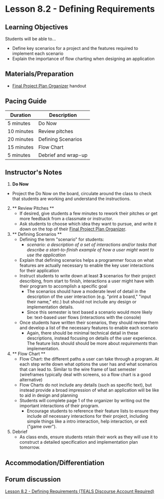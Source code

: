 # Lesson 8.2 - Defining Requirements

## Learning Objectives
Students will be able to...
  * Define key scenarios for a project and the features required to implement each scenario
  * Explain the importance of flow charting when designing an application

## Materials/Preparation
* [Final Project Plan Organizer] handout

## Pacing Guide
| Duration  | Description                                   |
| --------- | --------------------------------------------- |
| 5 minutes | Do Now |
| 10 minutes | Review pitches |
| 20 minutes | Defining Scenarios |
| 15 minutes | Flow Chart |
| 5 minutes | Debrief and wrap-up|

## Instructor's Notes
1. **Do Now** 
  * Project the Do Now on the board, circulate around the class to check that students are working and understand the instructions. 
2. ** Review Pitches ** 
    * If desired, give students a few minutes to rework their pitches or get more feedback from a classmate or instructor.
    * Ask students to choose which idea they want to pursue, and write it down on the top of their [Final Project Plan Organizer].
3. ** Defining Scenarios ** 
    * Defining the term "scenario" for students:
        * _scenario: a description of a set of interactions and/or tasks that describe a start-to-finish example of how a user might want to use the application_
    * Explain that defining scenarios helps a programmer focus on what features are actually necessary to enable the key user interactions for their application
    * Instruct students to write down at least **3** scenarios for their project describing, from start to finish, interactions a user might have with their program to accomplish a specific goal
        * The scenarios should have a moderate level of detail in the description of the user interaction (e.g. "print a board," "input their name," etc.) but should not include any design or implementation details.
        * Since this semester is text based a scenario would more likely be: text-based user flows (interactions with the console)
    * Once students have written their scenarios, they should review them and develop a list of the necessary features to enable each scenario
        * Again, there should be minimal technical detail in these descriptions, instead focusing on details of the user experience.  The feature lists should should be more about _requirements_ than implementation.
3. ** Flow Chart ** 
    * Flow Chart: the different paths a user can take through a program. At each step write down what options the user has and what scenarios that can lead to. Similar to the wire frame of last semester (wireframes typically deal with screens, so a flow chart is a good alternative)
    * Flow Charts do not include any details (such as specific text), but instead provide a broad impression of what an application will be like to aid in design and planning
    * Students will complete page 1 of the organizer by writing out the important interactions of their program. 
        * Encourage students to reference their feature lists to ensure they include _all_ necessary interactions for their project, including simple things like a intro interaction, help interaction, or exit ("game over").
4. Debrief
    * As class ends, ensure students retain their work as they will use it to construct a detailed specification and implementation plan tomorrow.

## Accommodation/Differentiation
          
[Final Project Plan Organizer]:https://teals-introcs.gitbooks.io/2nd-semester-introduction-to-computer-science-pri/content/units/8_unit/final_project_plan_organizer.docx
[Final Project Development Plan]:https://teals-introcs.gitbooks.io/2nd-semester-introduction-to-computer-science-pri/content/units/8_unit/final_project_development_plan.docx

## Forum discussion
[Lesson 8.2 - Defining Requirements (TEALS Discourse Account Required)](https://forums.tealsk12.org/c/2nd-semester-unit-8-final-project/lesson-8-02-defining-requirements)
